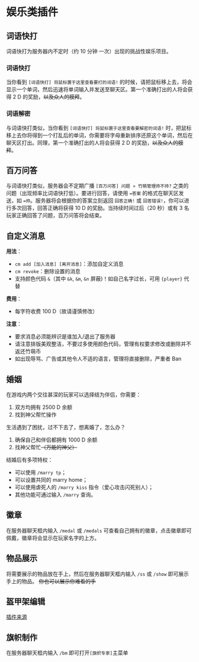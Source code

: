 # 娱乐类插件

## 词语快打

词语快打为服务器内不定时（约 10 分钟 一次）出现的挑战性娱乐项目。

### 词语快打

当你看到 `[词语快打] 将鼠标置于这里查看要打的词语!` 的时候，请把鼠标移上去，将会显示一个单词，然后迅速将单词输入并发送至聊天区。第一个准确打出的人将会获得 2 D 的奖励，~~以及众人的膜拜~~。

### 词语解密

与词语快打类似，当你看到 `[词语快打] 将鼠标置于这里查看要解密的词语!` 时，把鼠标移上去你将得到一个打乱后的单词，你需要将字母重新排序还原这个单词，然后在聊天区打出。同理，第一个准确打出的人将会获得 2 D 的奖励，~~以及众人的膜拜~~。

## 百万问答

与词语快打类似，服务器会不定期广播 `[百万问答] 问题 » 竹萌管理帅不帅?` 之类的问题（出现频率比词语快打低）。要进行回答，请使用 `=答案` 的格式在聊天区发送，如 `=帅`。服务器将会根据你的答案立刻返回 `回答正确!` 或 `回答错误!`，你可以进行多次回答，回答正确将获得 10 D 的奖励。当持续时间过后（20 秒）或有 3 名玩家正确回答了问题，百万问答将会结束。

## 自定义消息 <a id="cm"></a>

**用法**：

* `cm add [加入消息] [离开消息]`：添加自定义消息
* `cm revoke`：删除设置的消息
* 支持颜色代码 `&`（其中 `&k`, `&m`, `&n` 屏蔽\)！如自己名字过长，可用 `{player}` 代替

**费用**：

* 每字符收费 100 D（故请谨慎修改）

**注意**：

* 要求消息必须能辨识是谁加入/退出了服务器
* 请注意排版美观整洁，不要过多使用颜色代码，管理有权要求修改或删除并不返还竹萌币
* 如出现辱骂、广告或其他令人不适的语言，管理将直接删除，严重者 Ban

## 婚姻 <a id="marry"></a>

在游戏内两个交往甚深的玩家可以选择结为伴侣，你需要：

1. 双方均拥有 2500 D 余额
2. 找到神父帮忙操作

生活遇到了困扰，过不下去了，想离婚了，怎么办？

1. 确保自己和伴侣都拥有 1000 D 余额
2. 找神父帮忙~~（万能的神父）~~

结婚后有多项特权：

* 可以使用 `/marry tp`；
* 可以设置共同的 marry home；
* 可以使用虐死人的 `/marry kiss` 指令（爱心攻击闪死别人）；
* 其他功能可通过输入 `/marry` 查询。

## 徽章 <a id="medal"></a>

在服务器聊天框内输入 `/medal` 或 `/medals` 可查看自己拥有的徽章，点击徽章即可佩戴，徽章将会显示在玩家名字的上方。

## 物品展示 <a id="ss"></a>

将需要展示的物品放在手上，然后在服务器聊天框内输入 `/ss` 或 `/show` 即可展示手上的物品。
~~你也可以展示你难看的手~~

## 盔甲架编辑

[插件来源](https://www.spigotmc.org/resources/armor-stand-editor.7688/)

## 旗帜制作 <a id="bm"></a>

在服务器聊天框内输入 `/bm` 即可打开`[旗帜专家]`主菜单

